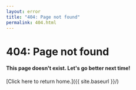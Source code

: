 ```yaml
---
layout: error
title: "404: Page not found"
permalink: 404.html
---
```


# 404: Page not found
<h4>This page doesn't exist. Let's go better next time!</h4>

[Click here to return home.]({{ site.baseurl }}/)
